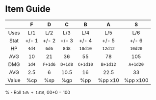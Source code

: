 # Item Guide

|  | F | D | C | B | A | S |
|:---:|:---:|:---:|:---:|:---:|:---:|:---:|
| Uses | L/1 | L/2 | L/3 | L/4 | L/5 | L/6 |
| Stat | +/- 1 | +/- 2 | +/- 3 | +/- 4 | +/- 5 | +/- 6 |
| HP | <code>4d4</code> | <code>6d6</code> | <code>8d8</code> | <code>10d10</code> | <code>12d12</code> | <code>10d20</code> |
| AVG | 10 | 21 | 36 | 55 | 78 | 105 |
| DMG | <code>1d4</code> | <code>F+1d6</code> | <code>D+1d8</code> | <code>C+1d10</code> | <code>B+1d12</code> | <code>A+1d20</code> |
| AVG | 2.5 | 6 | 10.5 | 16 | 22.5 | 33 |
| Value | %cp | %sp | %gp | %pp | %pp x10 | %pp x100 |

% - Roll <code>1d% + 1d10</code>, 00+0 = 100

